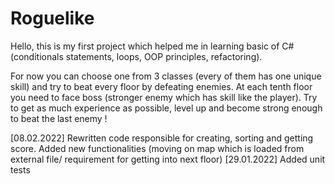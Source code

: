 # Roguelike
Hello, this is my first project which helped me in learning basic of C# (conditionals statements, loops, OOP principles, refactoring).

For now you can choose one from 3 classes (every of them has one unique skill) and try to beat every floor by defeating enemies. 
At each tenth floor you need to face boss (stronger enemy which has skill like the player).
Try to get as much experience as possible, level up and become strong enough to beat the last enemy !

[08.02.2022]
Rewritten code responsible for creating, sorting and getting score.
Added new functionalities (moving on map which is loaded from external file/ requirement for getting into next floor)
[29.01.2022]
Added unit tests

